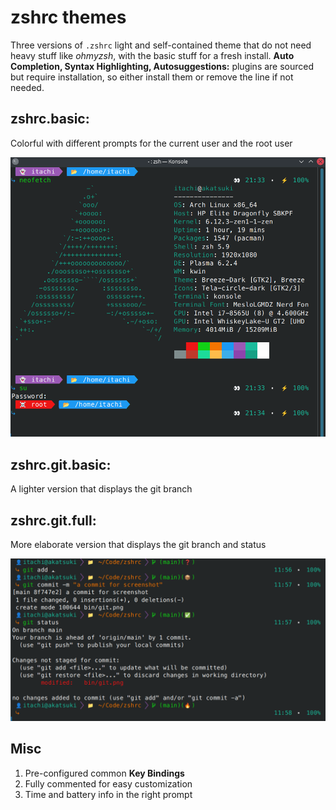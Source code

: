 # zshrc themes

Three versions of `.zshrc` light and self-contained theme that do not need heavy stuff like *ohmyzsh*, with the basic stuff for a fresh install. **Auto Completion, Syntax Highlighting, Autosuggestions:** plugins are sourced but require installation, so either install them or remove the line if not needed.

## zshrc.basic: 
Colorful with different prompts for the current user and the root user

![How it looks like](./bin/zshrc.png)

## zshrc.git.basic:
A lighter version that displays the git branch

## zshrc.git.full:
More elaborate version that displays the git branch and status

![How it looks like](./bin/git.png)

## Misc
1. Pre-configured common **Key Bindings**
2. Fully commented for easy customization
3. Time and battery info in the right prompt
